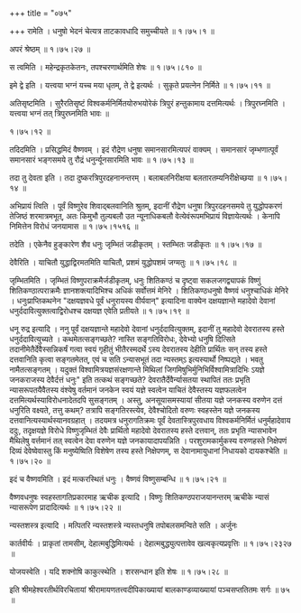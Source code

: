 +++
title = "०७५"

+++
रामेति । धनुषो भेदनं चेत्यत्र ताटकावधादि समुच्चीयते  ॥  १।७५।१ ॥   

  

अपरं श्रेष्ठम्  ॥  १।७५।२७ ॥   

  

स त्वमिति । महेन्द्रकृतकेतनः, तपश्चरणार्थमिति शेषः  ॥  १।७५।८१० ॥   

  

इमे द्वे इति । यत्त्वया भग्नं यच्च मया धृतम्, ते द्वे इत्यर्थः । सुकृते प्रयत्नेन निर्मिते  ॥  १।७५।११ ॥   

  

अतिसृष्टमिति । सुरैरतिसृष्टं विश्वकर्मनिर्मितयोरुभयोरेकं त्रिपुरं हन्तुकामाय दत्तमित्यर्थः । त्रिपुरघ्नमिति । यत्त्वया भग्नं तत् त्रिपुरघ्नमिति भावः  ॥   

१।७५।१२  ॥   

तदिदमिति । प्रसिद्धमिदं वैष्णवम् । इदं रौद्रेण धनुषा समानसारमित्यपरं वाक्यम् । समानसारं जृम्भणात्पूर्वं समानसारं भङ्गसमये तु रौद्रं धनुर्न्यूनसारमिति भावः  ॥  १।७५।१३ ॥   

  

तदा तु देवता इति । तदा दुष्करत्रिपुरदहनानन्तरम् । बलाबलनिरीक्षया बलतारतम्यनिरीक्षेच्छया  ॥  १।७५।१४ ॥   

  

अभिप्रायं त्विति । पूर्वं विष्णुरेव शिवाद्बलवानिति श्रुतम्, इदानीं रौद्रेण धनुषा त्रिपुरदहनसमये तु युद्धोपकरणं तेजिष्ठं शरमात्रमभूत्, अतः किमुभौ तुल्यबलौ उत न्यूनाधिकबलौ वेत्येवंरूपमभिप्रायं विज्ञायेत्यर्थः । केनापि निमित्तेन विरोधं जनयामास  ॥  १।७५।१५१६ ॥   

  

तदेति । एकेनैव हुङ्कारेण शैव धनुः जृम्भितं जडीकृतम् । स्तम्भितः जडीकृतः  ॥  १।७५।१७ ॥   

  

देवैरिति । याचितौ युद्धाद्विरमतमिति याचितौ, प्रशमं युद्धोपशमं जग्मतुः  ॥  १।७५।१८ ॥   

  

जृम्भितमिति । जृम्भितं विष्णुपराक्रमैर्जडीकृतम्, धनुः शितिकण्ठं च दृष्ट्वा सकलजगद्व्यापकं विष्णुं शितिकण्ठात्पराक्रमैः ज्ञानशक्त्यादिभिश्च अधिकं सर्वोत्तमं मेनिरे । शितिकण्ठधनुषो वैष्णवं धनुश्चाधिकं मेनिरे । धनुःप्राप्तिकथनेन "दक्षयज्ञवधे पूर्वं धनुरायस्य वीर्यवान्" इत्यादिना वाक्येन दक्षयज्ञान्ते महादेवो देवानां धनुर्ददावित्युक्तत्वाद्विरोधश्च दक्षयज्ञ एवेति प्रतीयते  ॥  १।७५।१९ ॥   

  

धनू रुद्र इत्यादि । ननु पूर्वं दक्षयज्ञान्ते महादेवो देवानां धनुर्ददावित्युक्तम्, इदानीं तु महादेवो देवरातस्य हस्ते धनुर्ददावित्युच्यते । कथमेतत्सङ्गच्छते? नास्ति सङ्गतिविरोधः, देवेभ्यो धनुषि दित्सिते तदानीमेतैर्देवैस्सन्निकर्षं गत्वा स्वयं गृहीतुं भीतैरस्मदर्थे ऽस्य देवरातस्य देहीति प्रार्थितः सन् तस्य हस्ते दत्तवानिति कृत्वा सङ्गतमेतत्, एवं च सति ऽन्यासभूतं तदा न्यस्तम्ऽ इत्यस्यार्थो निष्पद्यते । भवतु नामैतत्सङ्गतम् । यदुक्तं विश्वामित्रयज्ञसंरक्षणान्ते मिथिलां जिगमिषुभिर्मुनिभिर्विश्वामित्रादिभिः ऽयज्ञे जनकराजस्य देवैर्दत्तं धनुः" इति तत्कथं सङ्गच्छते? देवरातैर्देवैर्न्यासतया स्थापितं ततः प्रभृति न्यासरूपतयैवैतस्य वंश्येषु वर्तमानं जनकेन स्वयं यज्ञे स्वत्वेन याचितं देवैस्तस्य यज्ञफलत्वेन दत्तमित्यर्थस्याविरोधनादेतदपि सुसङ्गतम् । अस्तु, अनसूयासमस्यायां सीतया यज्ञे जनकस्य वरुणेन दत्तं धनुरिति वक्ष्यते, तत्तु कथम्? तत्रापि सङ्गतिरस्त्येव, देवैश्चोदितो वरुणः स्वहस्तेन यज्ञे जनकस्य दत्तवानित्यस्यार्थस्यानवग्रहात् । तदयमत्र धनुरागतिक्रमः पूर्वं देवतास्त्रिपुरवधाय विश्वकर्मनिर्मितं धनुर्महादेवाय ददुः, तदृक्षयज्ञे विरोधे विष्णुजृम्भितं देवैः प्रार्थितो महादेवो देवरातस्य हस्ते दत्तवान्, ततः प्रभृति न्यासभावेन मैथिलेषु वर्त्तमानं तत् स्वत्वेन देवा वरुणेन यज्ञे जनकायादापयन्निति । परशुरामकार्मुकस्य वरुणहस्ते निक्षेपणं दिव्यं देवेष्वेवास्तु किं मनुष्येष्विति विशेषेण तस्य हस्ते निक्षेपणम्, स देवानामायुधानां निधायको दायकश्चेति  ॥  १।७५।२० ॥   

  

इदं च वैष्णवमिति । इदं मत्करस्थितं धनुः । वैष्णवं विष्णुसम्बन्धि  ॥  १।७५।२१ ॥   

  

वैष्णवधनुषः स्वहस्तागतिप्रकारमाह ऋचीक इत्यादि । विष्णुः शितिकण्ठपराजयानन्तरम् ऋचीके न्यासं न्यासरूपेण प्रादादित्यर्थः  ॥  १।७५।२२ ॥   

  

न्यस्तशस्त्र इत्यादि । मत्पितरि न्यस्तशस्त्रे न्यस्तधनुषि तपोबलसमन्विते सति । अर्जुनः  

कार्तवीर्यः । प्राकृतां तामसीम्, देहात्मबुद्धिमित्यर्थः । देहात्मबुद्ध्युत्पत्तावेव खल्वकृत्यप्रवृत्तिः  ॥  १।७५।२३२७ ॥   

  

योजयस्वेति । यदि शक्नोषि काकुत्स्थेति । शरसन्धान इति शेषः  ॥  १।७५।२८ ॥   

  

इति श्रीमहेश्वरतीर्थविरचितायां श्रीरामायणतत्त्वदीपिकाख्यायां बालकाण्डव्याख्यायां पञ्चसप्ततितमः सर्गः  ॥  ७५  ॥   

  

  

